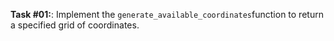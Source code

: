 **Task #01:**: Implement the `generate_available_coordinates`function to return a specified grid of coordinates.
